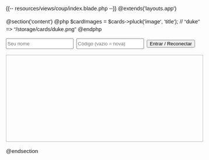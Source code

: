 {{-- resources/views/coup/index.blade.php --}}
@extends('layouts.app')

@section('content')
@php
    $cardImages = $cards->pluck('image', 'title');   // “duke” => “/storage/cards/duke.png”
@endphp

<style>
body{font:15px/1.4 sans-serif;margin:2rem}
#join{display:flex;gap:.5rem;flex-wrap:wrap}
#lobby,#game{display:none}
button{margin:.25rem .5rem .25rem 0}
#playersWrap{margin-top:1rem}
#players{display:flex;gap:1rem;flex-wrap:wrap}
#players div{border:1px solid #888;border-radius:4px;padding:.5rem;min-width:170px}
.revealed img{width:34px;margin-right:2px}
.card{cursor:pointer;margin:4px;border:1px solid #444;border-radius:4px; transition: transform 0.2s;}
.card.sel{background:#ffe}
.card:hover{transform: scale(1.05)}
#history{border:1px solid #bbb;height:220px;overflow:auto;padding:.5rem;font-size:12px;margin-top:1rem}
#info{color:#c00;margin:.5rem 0;font-weight:bold}
.high-contrast * { background-color: black !important; color: yellow !important; border-color: yellow !important; }
</style>

<!-- ───────── ENTRAR ───────── -->
<div id="join" class="mb-3">
  <input id="name"  class="form-control d-inline w-auto" placeholder="Seu nome">
  <input id="roomIn" class="form-control d-inline w-auto" placeholder="Código (vazio = nova)">
  <button id="btnJoin" class="btn btn-primary">Entrar / Reconectar</button>
</div>

<!-- ───────── LOBBY (apenas botões) ───────── -->
<div id="lobby">
  <h3>Sala: <span id="roomCode"></span></h3>
  <button id="btnReady" class="btn btn-success btn-sm">PRONTO</button>
  <button id="btnLeave" class="btn btn-outline-danger btn-sm">SAIR</button>
  <!-- NOVO: Botões adicionais -->
  <button id="btnStatus" class="btn btn-info btn-sm">Mostrar Tudo</button>
  <button id="btnAcess" class="btn btn-warning btn-sm">Acessibilidade</button>
</div>

<!-- ───────── LISTA DE JOGADORES (visível sempre) ───────── -->
<div id="playersWrap" style="display:none">
  <h4>Jogadores</h4>
  <section id="players"></section>
</div>

<!-- ───────── PARTIDA ───────── -->
<div id="game" class="mt-3">
  <h2 id="me"></h2>
  <div id="hand" class="mb-2"></div>
  <div id="info"></div>

  <button id="add"    class="btn btn-success btn-sm">+1 moeda</button>
  <button id="rem"    class="btn btn-danger  btn-sm">-1 moeda</button>
  <button id="lose"   class="btn btn-warning btn-sm">Perder influência</button>
  <button id="reveal" class="btn btn-warning btn-sm">Revelar &amp; trocar</button>
  <button id="amb"    class="btn btn-info    btn-sm">Troca (Embaixador)</button>
  <button id="btnLeaveGame" class="btn btn-outline-danger btn-sm">SAIR</button>
</div>

<!-- ───────── HISTÓRICO ───────── -->
<h4 id="histTitle" class="mt-3" style="display:none">Histórico</h4>
<div id="history"></div>

<script>
const CARD_IMG = @json($cardImages);
let ws=null, roomId='', pid='', myName='';
let myHand=[], myReady=false, mode=null, pending=[];
const revealedByPid = {};
const nameToPid     = {};
let   playersState  = {};

// NOVO: Mostrar status no console
document.getElementById('btnStatus').onclick = () => {
  console.log("🚨 Status completo do jogo:", { playersState, myHand, roomId, pid });
  alert("Status do jogo foi exibido no console.");
};

// NOVO: Alternar modo de acessibilidade
document.getElementById('btnAcess').onclick = () => {
  document.body.classList.toggle('high-contrast');
};

// Reconexão automática
const sRoom = localStorage.getItem('coup_room');
const sPid  = localStorage.getItem('coup_pid');
if (sRoom && sPid) connectWS({roomId:sRoom, pid:sPid});

document.getElementById('btnJoin').onclick = () => {
  if (ws) return;
  myName = document.getElementById('name').value.trim() || 'Você';
  const code = document.getElementById('roomIn').value.trim();
  connectWS({name:myName, roomId:code||undefined});
};

document.getElementById('btnLeave').onclick =
document.getElementById('btnLeaveGame').onclick = leaveRoom;

function leaveRoom(){
  if (ws && ws.readyState===1) ws.send(JSON.stringify({type:'leave'}));
  if (ws) { ws.close(); ws=null; }
  localStorage.removeItem('coup_room'); localStorage.removeItem('coup_pid');
  roomId=''; pid=''; myHand=[]; myReady=false; mode=null; pending=[];
  Object.keys(revealedByPid).forEach(k=>delete revealedByPid[k]);
  ['lobby','game','playersWrap'].forEach(id=>document.getElementById(id).style.display='none');
  document.getElementById('join').style.display='flex';
  document.getElementById('players').innerHTML='';
  document.getElementById('hand').innerHTML='';
  resetHistory(); setInfo('');
}

function connectWS(payload){
  ws = new WebSocket('ws://localhost:8080');
  ws.onopen    = () => ws.send(JSON.stringify({type:'join', ...payload}));
  ws.onmessage = e   => handle(JSON.parse(e.data));
  ws.onclose   = leaveRoom;
}

document.getElementById('btnReady').onclick = () => {
  myReady=!myReady;
  send({type:'ready', ready:myReady});
  toggleReadyBtn();
};
function toggleReadyBtn(){
  const b=document.getElementById('btnReady');
  b.classList.toggle('btn-success',!myReady);
  b.classList.toggle('btn-secondary',myReady);
  b.textContent=myReady?'Cancelado':'PRONTO';
}

document.getElementById('add').onclick =()=>send({type:'coinDelta',delta:1});
document.getElementById('rem').onclick =()=>send({type:'coinDelta',delta:-1});
document.getElementById('lose').onclick   =()=>beginSelect('lose','Escolha a carta a perder');
document.getElementById('reveal').onclick =()=>beginSelect('reveal','Clique na carta para revelar');
document.getElementById('amb').onclick    =()=>send({type:'ambassadorDraw'});

function handle(m){
  switch(m.type){
    case 'welcome':
      roomId=m.roomId; pid=m.pid; myHand=m.hand||[];
      localStorage.setItem('coup_room',roomId);
      localStorage.setItem('coup_pid', pid);
      resetHistory();
      playersState=m.players; if(m.history) m.history.forEach(addHistory);
      renderPlayers(playersState); showLobby();
      break;
    case 'players': playersState = m.players; renderPlayers(playersState); break;
    case 'start': myHand=m.hand; playersState=m.players; renderPlayers(playersState); renderHand(); showGame(); clearMode(); break;
    case 'hand': myHand=m.hand; renderHand(); clearMode(); break;
    case 'ambassador': myHand=m.hand; renderHand(); beginSelect('amb','Selecione 2 cartas para devolver'); break;
    case 'coins': updateCoins(m.pid,m.coins); break;
    case 'cards': updateCards(m.pid,m.cards,m.alive); break;
    case 'history': addHistory(m.entry); break;
  }
}

function beginSelect(newMode,msg){ mode=newMode; pending=[]; setInfo(msg); highlight(true); }
function cardClick(card,img){
  if(!mode) {
    // NOVO: tocar áudio ao clicar na carta
    const audio = new Audio(`/audios/${card}.mp3`);
    audio.play().catch(()=>{});
    return;
  }
  if(['lose','reveal'].includes(mode)){
    send({type:mode==='lose'?'loseCard':'revealCard',card}); clearMode(); return;
  }
  if(img.classList.contains('sel')){ img.classList.remove('sel'); pending.splice(pending.indexOf(card),1);}
  else if(pending.length<2){ img.classList.add('sel'); pending.push(card); }
  if(pending.length===2){ send({type:'ambassadorReturn',return:pending}); clearMode(); }
}
function clearMode(){ mode=null; pending=[]; setInfo(''); highlight(false);}
function highlight(on){document.querySelectorAll('#hand .card').forEach(el=>{el.classList.remove('sel');el.style.cursor=on?'pointer':'default';});}

function renderHand(){
  const box=document.getElementById('hand'); box.innerHTML='';
  myHand.forEach(c=>{
    const img=document.createElement('img');
    img.src=CARD_IMG[c]||''; img.alt=c; img.width=80; img.className='card';
    img.onclick=()=>cardClick(c,img);
    box.appendChild(img);
  });
}
function renderPlayers(players){
  const area=document.getElementById('players'); area.innerHTML='';
  Object.entries(players).forEach(([id,p])=>{
    nameToPid[p.name]=id;
    const revealed=revealedByPid[id]||[];
    area.insertAdjacentHTML('beforeend',`
      <div data-pid="${id}">
        <strong>${p.name}${id===pid?' (você)':''}</strong> ${p.ready?'✅':'⏳'}<br>
        moedas: <span class="coins">${p.coins}</span><br>
        cartas restantes: <span class="cards">${p.cards}</span><br>
        vivo: <span class="alive">${p.alive}</span><br>
        <div class="revealed">${revealed.map(c=>'<img src="'+CARD_IMG[c]+'" alt="'+c+'">').join('')}</div>
      </div>`);
    if(id===pid){
      myReady=p.ready; myName=p.name; toggleReadyBtn();
      document.getElementById('me').textContent=`${p.name} – moedas: ${p.coins}`;
    }
  });
  playersState = players;
}
function updateCoins(id,val){
  const span=document.querySelector(`[data-pid="${id}"] .coins`);
  if(span) span.textContent=val;
  if(playersState[id]) playersState[id].coins=val;
  if(id===pid) document.getElementById('me').textContent=`${myName} – moedas: ${val}`;
}
function updateCards(id,cards,alive){
  const wrap=document.querySelector(`[data-pid="${id}"]`);
  if(wrap){
    wrap.querySelector('.cards').textContent=cards;
    wrap.querySelector('.alive').textContent=alive;
  }
  if(playersState[id]){ playersState[id].cards=cards; playersState[id].alive=alive; }
}
function resetHistory(){ document.getElementById('history').innerHTML=''; document.getElementById('histTitle').style.display='none';}
function addHistory(e){
  const h = document.getElementById('history');
  h.insertAdjacentHTML('beforeend',
      `<div>[${new Date(e.t).toLocaleTimeString()}] ${e.text}</div>`);
  h.scrollTop = h.scrollHeight;
  document.getElementById('histTitle').style.display = 'block';
  const m = e.text.match(/(.+?) perdeu (\w+)/i);
  if(!m) return;
  const pidT = nameToPid[m[1].trim()];
  if(!pidT) return;
  const card = m[2].toLowerCase();
  const arr  = revealedByPid[pidT] = revealedByPid[pidT] || [];
  if(!arr.includes(card)) arr.push(card);
  renderPlayers(playersState);
}
function send(o){ ws&&ws.readyState===1&&ws.send(JSON.stringify(o)); }
function setInfo(t){ document.getElementById('info').textContent=t; }
function showLobby(){
  document.getElementById('join').style.display='none';
  document.getElementById('lobby').style.display='block';
  document.getElementById('playersWrap').style.display='block';
  document.getElementById('roomCode').textContent=roomId;
}
function showGame(){
  document.getElementById('game').style.display='block';
  document.getElementById('lobby').style.display='block';
  document.getElementById('playersWrap').style.display='block';
}
</script>
@endsection

